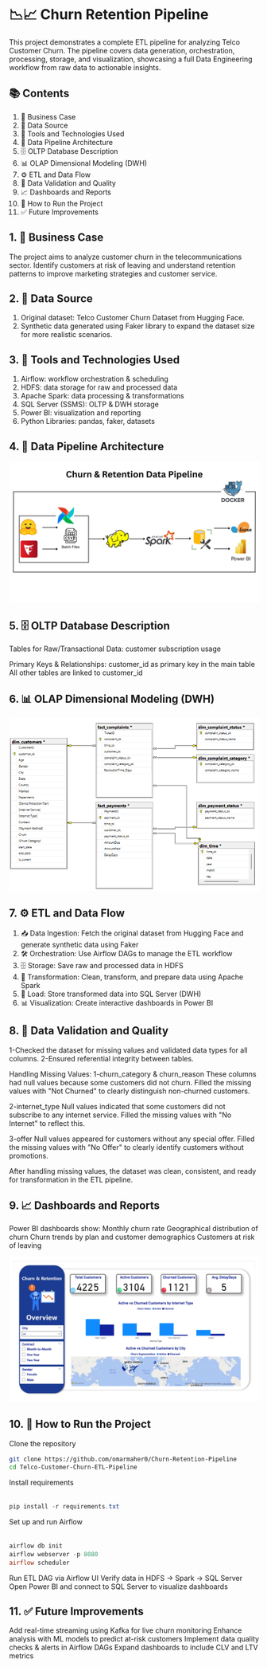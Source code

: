 # 📉📈 Churn Retention Pipeline
This project demonstrates a complete ETL pipeline for analyzing Telco Customer Churn.
The pipeline covers data generation, orchestration, processing, storage, and visualization, showcasing a full Data Engineering workflow from raw data to actionable insights.

## 📚 Contents

1. 📌 Business Case
2. 📁 Data Source
3. 🧰 Tools and Technologies Used
4. 🧱 Data Pipeline Architecture
5. 🗄️ OLTP Database Description
6. 📊 OLAP Dimensional Modeling (DWH)
7. ⚙️ ETL and Data Flow
8. 🧪 Data Validation and Quality
9. 📈 Dashboards and Reports
10. 🚀 How to Run the Project
11. ✅ Future Improvements

## 1. 📌 Business Case

The project aims to analyze customer churn in the telecommunications sector.
Identify customers at risk of leaving and understand retention patterns to improve marketing strategies and customer service.

## 2. 📁 Data Source

1. Original dataset: Telco Customer Churn Dataset from Hugging Face.
2. Synthetic data generated using Faker library to expand the dataset size for more realistic scenarios.

## 3. 🧰 Tools and Technologies Used

1. Airflow: workflow orchestration & scheduling
2. HDFS: data storage for raw and processed data
3. Apache Spark: data processing & transformations
4. SQL Server (SSMS): OLTP & DWH storage
5. Power BI: visualization and reporting
6. Python Libraries: pandas, faker, datasets

## 4. 🧱 Data Pipeline Architecture


!['Data Pipeline Architecture.png'](./Images/new_Pipeline.jpg)

## 5. 🗄️ OLTP Database Description
Tables for Raw/Transactional Data:
customer
subscription
usage

Primary Keys & Relationships:
customer_id as primary key in the main table
All other tables are linked to customer_id

## 6. 📊 OLAP Dimensional Modeling (DWH)


!['DWH Architecture'](./Images/Churn_DWH_Diagram.png)


## 7. ⚙️ ETL and Data Flow

1. 📥 Data Ingestion: Fetch the original dataset from Hugging Face and generate synthetic data using Faker
2. 🛠️ Orchestration: Use Airflow DAGs to manage the ETL workflow
3. 🗄️ Storage: Save raw and processed data in HDFS
4. 🔄 Transformation: Clean, transform, and prepare data using Apache Spark
5. 💾 Load: Store transformed data into SQL Server (DWH)
6. 📊 Visualization: Create interactive dashboards in Power BI

## 8. 🧪 Data Validation and Quality

1-Checked the dataset for missing values and validated data types for all columns.
2-Ensured referential integrity between tables.

Handling Missing Values:
1-churn_category & churn_reason
These columns had null values because some customers did not churn.
Filled the missing values with "Not Churned" to clearly distinguish non-churned customers.

2-internet_type
Null values indicated that some customers did not subscribe to any internet service.
Filled the missing values with "No Internet" to reflect this.

3-offer
Null values appeared for customers without any special offer.
Filled the missing values with "No Offer" to clearly identify customers without promotions.

After handling missing values, the dataset was clean, consistent, and ready for transformation in the ETL pipeline.

## 9. 📈 Dashboards and Reports

Power BI dashboards show:
Monthly churn rate
Geographical distribution of churn
Churn trends by plan and customer demographics
Customers at risk of leaving

!['Dashboard'](./Images/Dashboard.jpg)


## 10. 🚀 How to Run the Project

Clone the repository
```bash
git clone https://github.com/omarmaher0/Churn-Retention-Pipeline
cd Telco-Customer-Churn-ETL-Pipeline
```

Install requirements
```powershell

pip install -r requirements.txt
```

Set up and run Airflow
```powershell

airflow db init
airflow webserver -p 8080
airflow scheduler
```

Run ETL DAG via Airflow UI
Verify data in HDFS → Spark → SQL Server
Open Power BI and connect to SQL Server to visualize dashboards

## 11. ✅ Future Improvements

Add real-time streaming using Kafka for live churn monitoring
Enhance analysis with ML models to predict at-risk customers
Implement data quality checks & alerts in Airflow DAGs
Expand dashboards to include CLV and LTV metrics
